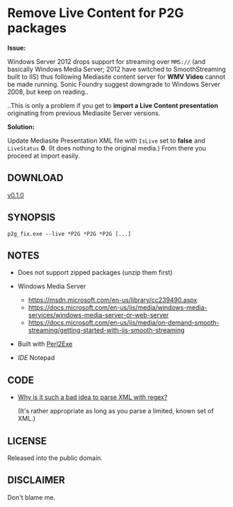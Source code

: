 # Remove Live Content for P2G packages

**Issue:**

Windows Server 2012 drops support for streaming over `MMS://` (and basically Windows Media Server; 2012 have switched to SmoothStreaming  built to IIS) thus following Mediasite content server for **WMV Video** cannot be made running. Sonic Foundry suggest downgrade to Windows Server 2008, but keep on reading..

..This is only a problem if you get to **import a Live Content presentation** originating from previous Mediasite Server versions.

**Solution:**

Update Mediasite Presentation XML file with `IsLive` set to **false** and `LiveStatus` **0**. (It does nothing to the original media.) From there you proceed at import easily.

## DOWNLOAD

[v0.1.0](https://github.com/paveljurca/p2g_fix/releases/tag/v0.1.0)

## SYNOPSIS

`p2g_fix.exe --live *P2G *P2G *P2G [...]`

## NOTES

* Does not support zipped packages (unzip them first)
* Windows Media Server

   * https://msdn.microsoft.com/en-us/library/cc239490.aspx
   * https://docs.microsoft.com/en-us/iis/media/windows-media-services/windows-media-server-or-web-server
   * https://docs.microsoft.com/en-us/iis/media/on-demand-smooth-streaming/getting-started-with-iis-smooth-streaming
* Built with [Perl2Exe](http://www.indigostar.com/perl2exe.php)
* _IDE_ Notepad

## CODE

* [Why is it such a bad idea to parse XML with regex?](https://stackoverflow.com/questions/8577060/why-is-it-such-a-bad-idea-to-parse-xml-with-regex)

  (It's rather appropriate as long as you parse a limited, known set of XML.)

## LICENSE

Released into the public domain.

## DISCLAIMER

Don't blame me.
